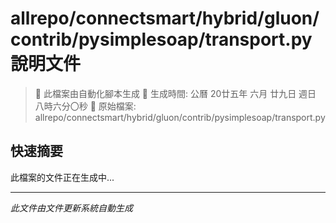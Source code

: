# allrepo/connectsmart/hybrid/gluon/contrib/pysimplesoap/transport.py 說明文件

> 🚧 此檔案由自動化腳本生成
> 📅 生成時間: 公曆 20廿五年 六月 廿九日 週日 八時六分〇秒
> 📂 原始檔案: allrepo/connectsmart/hybrid/gluon/contrib/pysimplesoap/transport.py

## 快速摘要
此檔案的文件正在生成中...

<!-- 實際使用時，這裡會是 Claude Code 生成的完整文件內容 -->

---
*此文件由文件更新系統自動生成*
